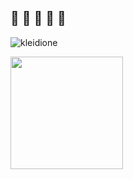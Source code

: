 ## 🐙 🐙 🐙 🐙 🐙

<p align="left"> <img src="https://komarev.com/ghpvc/?username=kleidione&color=blue&style=flat&label=PROFILE+VIEWS" alt="kleidione" /> </p>
<div>
  <a href="https://github.com/kleidione">
  <img height="180em" src="https://github-readme-stats.vercel.app/api?username=kleidione&show_icons=true&theme=radical&include_all_commits=true count_private=true"/>
</div>
